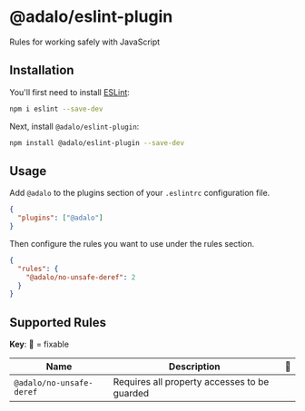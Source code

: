 # @adalo/eslint-plugin

Rules for working safely with JavaScript

## Installation

You'll first need to install [ESLint](https://eslint.org/):

```sh
npm i eslint --save-dev
```

Next, install `@adalo/eslint-plugin`:

```sh
npm install @adalo/eslint-plugin --save-dev
```

## Usage

Add `@adalo` to the plugins section of your `.eslintrc` configuration file.

```json
{
  "plugins": ["@adalo"]
}
```

Then configure the rules you want to use under the rules section.

```json
{
  "rules": {
    "@adalo/no-unsafe-deref": 2
  }
}
```

## Supported Rules

**Key**: :wrench: = fixable

| Name                     | Description                                  | :wrench: |
| ------------------------ | -------------------------------------------- | -------- |
| `@adalo/no-unsafe-deref` | Requires all property accesses to be guarded |          |
